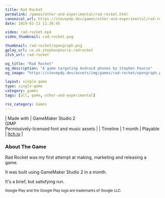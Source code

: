 ```yaml
---
title: Rad Rocket
permalink: /games/other-and-experimental/rad-rocket.html
canonical_url: https://stevepdp.dev/games/other-and-experimental/rad-rocket.html
date: 2019-01-13 11:36:45

video: rad-rocket.mp4
video_thumbnail: rad-rocket.png

thumbnail: rad-rocket/opengraph.png
gplay_url: co.uk.stephenpearce.radrocket
itch_url: rad-rocket

og_title: "Rad Rocket"
og_description: "A game targeting Android phones by Stephen Pearce"
og_image: "https://stevepdp.dev/assets/img/games/rad-rocket/opengraph.png"

layout: single-game
type: single-game
category: games
tags: [all, game, other-and-experimental]

rss_category: Games
---
```


| Made with	| GameMaker Studio 2<br>GIMP<br>Permissively-licensed font and music assets |
| Timeline | 1 month
| Playable | <a href="https://stevepdp.itch.io/rad-rocket" rel="me noopener noreferrer" target="_blank" title="Play the game on Itch.io">Itch.io</a> |


### About The Game
Rad Rocket was my first attempt at making, marketing and releasing a game.

It was built using GameMaker Studio 2 in a month.

It's a brief, but satisfying run.

<footer><small>Google Play and the Google Play logo are trademarks of Google LLC.</small></footer>
